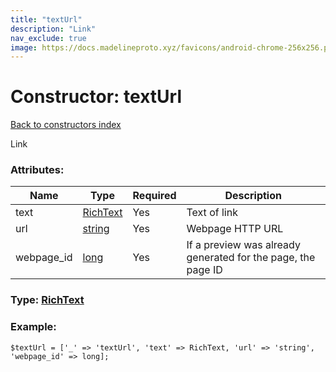 ```yaml
---
title: "textUrl"
description: "Link"
nav_exclude: true
image: https://docs.madelineproto.xyz/favicons/android-chrome-256x256.png
---
```

# Constructor: textUrl  
[Back to constructors index](/API_docs/constructors/index.html)



Link

### Attributes:

| Name     |    Type       | Required | Description |
|----------|---------------|----------|-------------|
|text|[RichText](/API_docs/types/RichText.html) | Yes|Text of link|
|url|[string](/API_docs/types/string.html) | Yes|Webpage HTTP URL|
|webpage\_id|[long](/API_docs/types/long.html) | Yes|If a preview was already generated for the page, the page ID|



### Type: [RichText](/API_docs/types/RichText.html)


### Example:

```
$textUrl = ['_' => 'textUrl', 'text' => RichText, 'url' => 'string', 'webpage_id' => long];
```  
